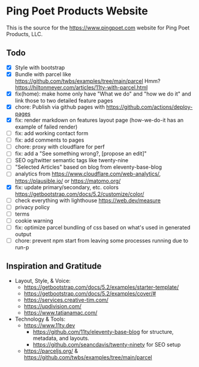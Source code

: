 # Ping Poet Products Website

This is the source for the https://www.pingpoet.com website for Ping Poet Products, LLC.

## Todo

- [x] Style with bootstrap
- [x] Bundle with parcel like https://github.com/twbs/examples/tree/main/parcel
  Hmm? https://hiltonmeyer.com/articles/11ty-with-parcel.html
- [x] fix(home): make home only have "What we do" and "how we do it" and link those to two detailed feature pages
- [x] chore: Publish via github pages with https://github.com/actions/deploy-pages
- [x] fix: render markdown on features layout page (how-we-do-it has an example of failed render)
- [ ] fix: add working contact form
- [ ] fix: add comments to pages
- [ ] chore: proxy with cloudflare for perf
- [ ] fix: add a "See something wrong?, [propose an edit]"
- [ ] SEO og/twitter semantic tags like twenty-nine
- [ ] "Selected Articles" based on blog from eleventy-base-blog
- [ ] analytics from https://www.cloudflare.com/web-analytics/, https://plausible.io/ or https://matomo.org/
- [x] fix: update primary/secondary, etc. colors https://getbootstrap.com/docs/5.2/customize/color/
- [ ] check everything with lighthouse https://web.dev/measure
- [ ] privacy policy
- [ ] terms
- [ ] cookie warning
- [ ] fix: optimize parcel bundling of css based on what's used in generated output
- [ ] chore: prevent npm start from leaving some processes running due to run-p

## Inspiration and Gratitude

- Layout, Style, & Voice:
  - https://getbootstrap.com/docs/5.2/examples/starter-template/
  - https://getbootstrap.com/docs/5.2/examples/cover/#
  - https://services.creative-tim.com/
  - https://updivision.com/
  - https://www.tatianamac.com/
- Technology & Tools:
  - https://www.11ty.dev
    - https://github.com/11ty/eleventy-base-blog for structure, metadata, and layouts.
    - https://github.com/seancdavis/twenty-ninety for SEO setup
  - https://parceljs.org/ & https://github.com/twbs/examples/tree/main/parcel
